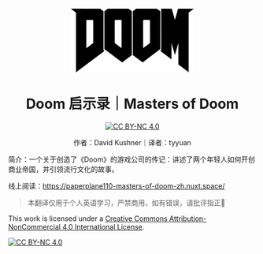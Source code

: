<div align=center>

![doom](docs/public/Doom_logo.png)

# Doom 启示录｜Masters of Doom

[![CC BY-NC 4.0][cc-by-nc-shield]][cc-by-nc]

作者：David Kushner｜译者：tyyuan

</div>



简介：一个关于创造了《Doom》的游戏公司的传记：讲述了两个年轻人如何开创商业帝国，并引领流行文化的故事。


线上阅读：https://paperplane110-masters-of-doom-zh.nuxt.space/

> 本翻译仅用于个人英语学习，严禁商用，如有错误，请批评指正🙏

This work is licensed under a
[Creative Commons Attribution-NonCommercial 4.0 International License][cc-by-nc].

[![CC BY-NC 4.0][cc-by-nc-image]][cc-by-nc]

[cc-by-nc]: https://creativecommons.org/licenses/by-nc/4.0/
[cc-by-nc-image]: https://licensebuttons.net/l/by-nc/4.0/88x31.png
[cc-by-nc-shield]: https://img.shields.io/badge/License-CC%20BY--NC%204.0-lightgrey.svg

